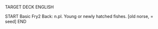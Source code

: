 TARGET DECK
ENGLISH

START
Basic
Fry2
Back: n.pl. Young or newly hatched fishes. [old norse, = seed]
END
